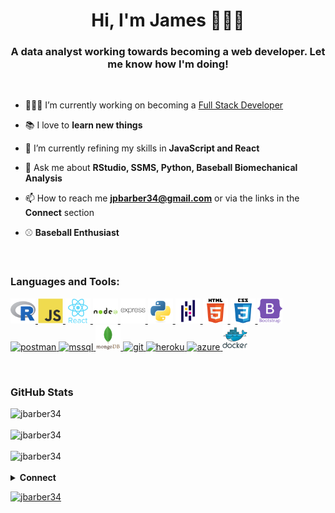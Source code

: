 <!--
**jbarber34/jbarber34** is a ✨ _special_ ✨ repository because its `README.md` (this file) appears on your GitHub profile.
-->

<h1 align="center">Hi, I'm James 👨🏼‍💻</h1>
<h3 align="center">A data analyst working towards becoming a web developer. Let me know how I'm doing!</h3>

<br />

- 👨🏼‍💻 I’m currently working on becoming a [Full Stack Developer](https://github.com/jbarber34/WebDev-Bootcamp)

- 📚 I love to **learn new things**

- 🌱 I’m currently refining my skills in **JavaScript and React**

- 💬 Ask me about **RStudio, SSMS, Python, Baseball Biomechanical Analysis**

- 📫 How to reach me **jpbarber34@gmail.com** or via the links in the **Connect** section

- ⚾️ **Baseball Enthusiast**

<br />

<h3 align="left">Languages and Tools:</h3>
<p align="left"> <a href="https://www.rstudio.com" target="_blank" rel="noreferrer"> <img src="https://raw.githubusercontent.com/devicons/devicon/master/icons/r/r-original.svg" alt="r" width="40" height="40"/> </a> <a href="https://developer.mozilla.org/en-US/docs/Web/JavaScript" target="_blank" rel="noreferrer"> <img src="https://raw.githubusercontent.com/devicons/devicon/master/icons/javascript/javascript-original.svg" alt="javascript" width="40" height="40"/> </a> <a href="https://reactjs.org/" target="_blank" rel="noreferrer"> <img src="https://raw.githubusercontent.com/devicons/devicon/master/icons/react/react-original-wordmark.svg" alt="react" width="40" height="40"/> </a> <a href="https://nodejs.org" target="_blank" rel="noreferrer"> <img src="https://raw.githubusercontent.com/devicons/devicon/master/icons/nodejs/nodejs-original-wordmark.svg" alt="nodejs" width="40" height="40"/> </a> <a href="https://expressjs.com" target="_blank" rel="noreferrer"> <img src="https://raw.githubusercontent.com/devicons/devicon/master/icons/express/express-original-wordmark.svg" alt="express" width="40" height="40"/> </a> <a href="https://www.python.org" target="_blank" rel="noreferrer"> <img src="https://raw.githubusercontent.com/devicons/devicon/master/icons/python/python-original.svg" alt="python" width="40" height="40"/> </a> <a href="https://pandas.pydata.org/" target="_blank" rel="noreferrer"> <img src="https://raw.githubusercontent.com/devicons/devicon/2ae2a900d2f041da66e950e4d48052658d850630/icons/pandas/pandas-original.svg" alt="pandas" width="40" height="40"/> </a> <a href="https://www.w3.org/html/" target="_blank" rel="noreferrer"> <img src="https://raw.githubusercontent.com/devicons/devicon/master/icons/html5/html5-original-wordmark.svg" alt="html5" width="40" height="40"/> </a> <a href="https://www.w3schools.com/css/" target="_blank" rel="noreferrer"> <img src="https://raw.githubusercontent.com/devicons/devicon/master/icons/css3/css3-original-wordmark.svg" alt="css3" width="40" height="40"/> </a> <a href="https://getbootstrap.com" target="_blank" rel="noreferrer"> <img src="https://raw.githubusercontent.com/devicons/devicon/master/icons/bootstrap/bootstrap-plain-wordmark.svg" alt="bootstrap" width="40" height="40"/> </a> <a href="https://postman.com" target="_blank" rel="noreferrer"> <img src="https://www.vectorlogo.zone/logos/getpostman/getpostman-icon.svg" alt="postman" width="40" height="40"/> </a> <a href="https://www.microsoft.com/en-us/sql-server" target="_blank" rel="noreferrer"> <img src="https://www.svgrepo.com/show/303229/microsoft-sql-server-logo.svg" alt="mssql" width="40" height="40"/> </a> <a href="https://www.mongodb.com/" target="_blank" rel="noreferrer"> <img src="https://raw.githubusercontent.com/devicons/devicon/master/icons/mongodb/mongodb-original-wordmark.svg" alt="mongodb" width="40" height="40"/> </a> <a href="https://git-scm.com/" target="_blank" rel="noreferrer"> <img src="https://www.vectorlogo.zone/logos/git-scm/git-scm-icon.svg" alt="git" width="40" height="40"/> </a> <a href="https://heroku.com" target="_blank" rel="noreferrer"> <img src="https://www.vectorlogo.zone/logos/heroku/heroku-icon.svg" alt="heroku" width="40" height="40"/> </a> <a href="https://azure.microsoft.com/en-in/" target="_blank" rel="noreferrer"> <img src="https://www.vectorlogo.zone/logos/microsoft_azure/microsoft_azure-icon.svg" alt="azure" width="40" height="40"/> </a> <a href="https://www.docker.com/" target="_blank" rel="noreferrer"> <img src="https://raw.githubusercontent.com/devicons/devicon/master/icons/docker/docker-original-wordmark.svg" alt="docker" width="40" height="40"/> </a> </p>

<br />

### GitHub Stats

<div>
  <img align="top" src="https://github-readme-stats.vercel.app/api/top-langs?username=jbarber34&show_icons=true&theme=merko&locale=en&layout=compact" alt="jbarber34" />
</div>

<br />

<div>
  <img align="top" src="https://github-readme-stats.vercel.app/api?username=jbarber34&show_icons=true&theme=merko&text_color=9f9f9f&locale=en" alt="jbarber34" />
</div>

<br/>

<div>
  <img align="top" src="https://github-readme-streak-stats.herokuapp.com/?user=jbarber34&theme=dark" alt="jbarber34" />
</div>

<br />

<details>
  <summary><b>Connect</b></summary>
  <br />
  <div style="display: flex; column-gap: 100px;">
    <a href="https://twitter.com/jbarber34">
      <img src="https://cdn.jsdelivr.net/gh/devicons/devicon/icons/twitter/twitter-original.svg" width="26px" alt="Twitter" title="Twitter"/>
    </a>&nbsp;
    <a href="https://www.linkedin.com/in/jbarber34/">
      <img src="https://cdn.jsdelivr.net/gh/devicons/devicon/icons/linkedin/linkedin-original.svg" width="26px" alt="LinkedIn" title="LinkedIn"/>
    </a>
  </div>
</details>

<p align="left"> <a href="https://twitter.com/jbarber34" target="blank"><img src="https://img.shields.io/twitter/follow/jbarber34?logo=twitter&style=for-the-badge" alt="jbarber34" /></a> </p>
